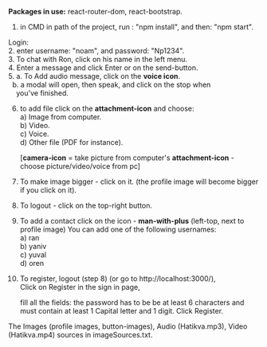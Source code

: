 **Packages in use:** react-router-dom, react-bootstrap.  

1. in CMD in path of the project,
  run : "npm install", and then: "npm start".

Login: <br/>
2. enter username: "noam", and password: "Np1234". <br/>
3. To chat with Ron, click on his name in the left menu. <br/>
4. Enter a message and click Enter or on the send-button. <br/>
5. a. To Add audio message, click on the **voice icon**. <br/>
&nbsp; b. a modal will open, then speak, and click on the stop when  
 &nbsp; &nbsp;  you've finished.  

6.  to add file click on the **attachment-icon** and choose: <br/>
    a) Image from computer. <br/>
    b) Video.  
    c) Voice.  
    d) Other file (PDF for instance).   

    [**camera-icon** = take picture from computer's 
    **attachment-icon** - choose picture/video/voice from pc]

7. To make image bigger - click on it.
   (the profile image will become bigger if you click on it).
8. To logout - click on the top-right button.

10. To add a contact click on the icon - **man-with-plus** (left-top, next to profile image)
    You can add one of the following usernames: <br/>
    a) ran <br/> 
    b) yaniv <br/>
    c) yuval <br/>
    d) oren <br/>

11. To register, logout (step 8) (or go to http://localhost:3000/),  
    Click on Register in the sign in page,

    fill all the fields:
    the password has to be be at least 6 characters
    and must contain at least 1 Capital letter and 1 digit.
    Click Register. 

The Images (profile images, button-images), Audio (Hatikva.mp3), 
Video (Hatikva.mp4) sources in imageSources.txt.

